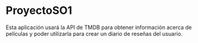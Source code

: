 # ProyectoSO1
Esta aplicación usará la API de TMDB para obtener información acerca de películas y poder utilizarla para crear un diario de reseñas del usuario.
